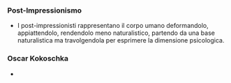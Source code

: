 ### Post-Impressionismo
- I post-impressionisti rappresentano il corpo umano deformandolo, appiattendolo, rendendolo meno naturalistico, partendo da una base naturalistica ma travolgendola per esprimere la dimensione psicologica.
### Oscar Kokoschka
- 
